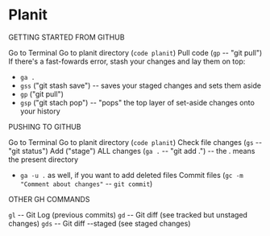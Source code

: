 Planit
======

GETTING STARTED FROM GITHUB

Go to Terminal
Go to planit directory (`code planit`)
Pull code (`gp` -- "git pull")
If there's a fast-fowards error, stash your changes and lay them on top:
  - `ga .`
  - `gss` ("git stash save") -- saves your staged changes and sets them aside
  - `gp` ("git pull")
  - `gsp` ("git stach pop") -- "pops" the top layer of set-aside changes onto your history

PUSHING TO GITHUB

Go to Terminal
Go to planit directory (`code planit`)
Check file changes (`gs` -- "git status")
Add ("stage") ALL changes (`ga .` -- "git add .") -- the . means the present directory
  - `ga -u .` as well, if you want to add deleted files
Commit files (`gc -m "Comment about changes"` -- `git commit`)

OTHER GH COMMANDS

`gl` -- Git Log (previous commits)
`gd` -- Git diff (see tracked but unstaged changes)
`gds` -- Git diff --staged (see staged changes)
